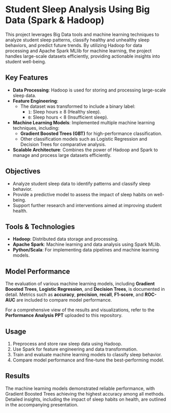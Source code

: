 # Student Sleep Analysis Using Big Data (Spark & Hadoop)

This project leverages Big Data tools and machine learning techniques to analyze student sleep patterns, classify healthy and unhealthy sleep behaviors, and predict future trends. By utilizing Hadoop for data processing and Apache Spark MLlib for machine learning, the project handles large-scale datasets efficiently, providing actionable insights into student well-being.

## Key Features

- **Data Processing**: Hadoop is used for storing and processing large-scale sleep data.  
- **Feature Engineering**:  
  - The dataset was transformed to include a binary label:  
    - `1`: Sleep hours ≥ 8 (Healthy sleep).  
    - `0`: Sleep hours < 8 (Insufficient sleep).  
- **Machine Learning Models**: Implemented multiple machine learning techniques, including:  
  - **Gradient Boosted Trees (GBT)** for high-performance classification.  
  - Other classification models such as Logistic Regression and Decision Trees for comparative analysis.  
- **Scalable Architecture**: Combines the power of Hadoop and Spark to manage and process large datasets efficiently.  

## Objectives

- Analyze student sleep data to identify patterns and classify sleep behavior.  
- Provide a predictive model to assess the impact of sleep habits on well-being.  
- Support further research and interventions aimed at improving student health.

## Tools & Technologies

- **Hadoop**: Distributed data storage and processing.  
- **Apache Spark**: Machine learning and data analysis using Spark MLlib.  
- **Python/Scala**: For implementing data pipelines and machine learning models.

## Model Performance

The evaluation of various machine learning models, including **Gradient Boosted Trees**, **Logistic Regression**, and **Decision Trees**, is documented in detail. Metrics such as **accuracy**, **precision**, **recall**, **F1-score**, and **ROC-AUC** are included to compare model performance.  

For a comprehensive view of the results and visualizations, refer to the **Performance Analysis PPT** uploaded to this repository.  

## Usage

1. Preprocess and store raw sleep data using Hadoop.  
2. Use Spark for feature engineering and data transformation.  
3. Train and evaluate machine learning models to classify sleep behavior.  
4. Compare model performance and fine-tune the best-performing model.  

## Results

The machine learning models demonstrated reliable performance, with Gradient Boosted Trees achieving the highest accuracy among all methods. Detailed insights, including the impact of sleep habits on health, are outlined in the accompanying presentation.
